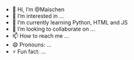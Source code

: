 - 👋 Hi, I’m @Maischen
- 👀 I’m interested in ...
- 🌱 I’m currently learning Python, HTML and JS
- 💞️ I’m looking to collaborate on ...
- 📫 How to reach me ...
- 😄 Pronouns: ...
- ⚡ Fun fact: ...

<!---
Maischen/Maischen is a ✨ special ✨ repository because its `README.md` (this file) appears on your GitHub profile.
You can click the Preview link to take a look at your changes.
--->
